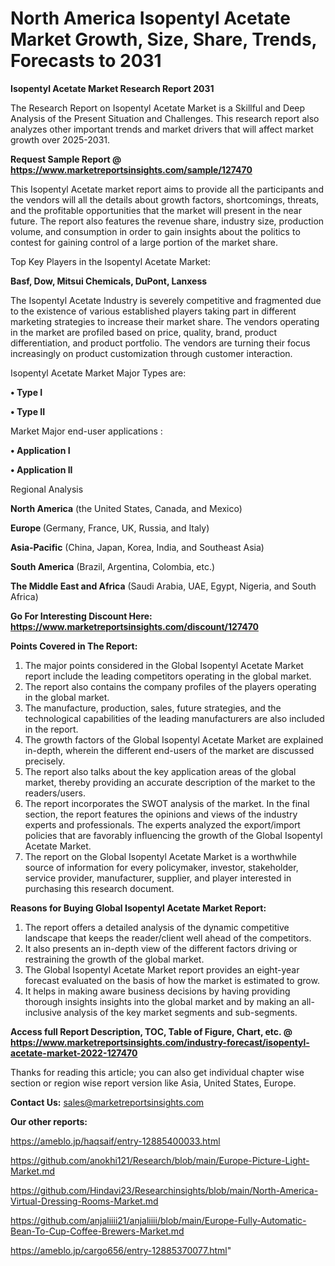 # North America Isopentyl Acetate Market Growth, Size, Share, Trends, Forecasts to 2031

<strong>Isopentyl Acetate Market Research Report 2031</strong>

The Research Report on Isopentyl Acetate Market is a Skillful and Deep Analysis of the Present Situation and Challenges. This research report also analyzes other important trends and market drivers that will affect market growth over 2025-2031.

<strong>Request Sample Report @ <a href=https://www.marketreportsinsights.com/sample/127470>https://www.marketreportsinsights.com/sample/127470</a></strong>

This Isopentyl Acetate market report aims to provide all the participants and the vendors will all the details about growth factors, shortcomings, threats, and the profitable opportunities that the market will present in the near future. The report also features the revenue share, industry size, production volume, and consumption in order to gain insights about the politics to contest for gaining control of a large portion of the market share.

Top Key Players in the Isopentyl Acetate Market:

<strong>Basf, Dow, Mitsui Chemicals, DuPont, Lanxess</strong>

The Isopentyl Acetate Industry is severely competitive and fragmented due to the existence of various established players taking part in different marketing strategies to increase their market share. The vendors operating in the market are profiled based on price, quality, brand, product differentiation, and product portfolio. The vendors are turning their focus increasingly on product customization through customer interaction.

Isopentyl Acetate Market Major Types are:

<strong>• Type I

• Type II</strong>

Market Major end-user applications :

<strong>• Application I

• Application II</strong>

Regional Analysis

</u><strong><b>North America</b></strong> (the United States, Canada, and Mexico)

<strong><b>Europe </b></strong>(Germany, France, UK, Russia, and Italy)

<strong><b>Asia-Pacific</b></strong> (China, Japan, Korea, India, and Southeast Asia)

<strong><b>South America</b></strong> (Brazil, Argentina, Colombia, etc.)

<strong><b>The Middle East and Africa</b></strong> (Saudi Arabia, UAE, Egypt, Nigeria, and South Africa)

<strong>Go For Interesting Discount Here: <a href=https://www.marketreportsinsights.com/discount/127470>https://www.marketreportsinsights.com/discount/127470</a></strong>

<strong>Points Covered in The Report:</strong>
<ol>
  <li>The major points considered in the Global Isopentyl Acetate Market report include the leading competitors operating in the global market.</li>
  <li>The report also contains the company profiles of the players operating in the global market.</li>
  <li>The manufacture, production, sales, future strategies, and the technological capabilities of the leading manufacturers are also included in the report.</li>
  <li>The growth factors of the Global Isopentyl Acetate Market are explained in-depth, wherein the different end-users of the market are discussed precisely.</li>
  <li>The report also talks about the key application areas of the global market, thereby providing an accurate description of the market to the readers/users.</li>
  <li>The report incorporates the SWOT analysis of the market. In the final section, the report features the opinions and views of the industry experts and professionals. The experts analyzed the export/import policies that are favorably influencing the growth of the Global Isopentyl Acetate Market.</li>
  <li>The report on the Global Isopentyl Acetate Market is a worthwhile source of information for every policymaker, investor, stakeholder, service provider, manufacturer, supplier, and player interested in purchasing this research document.</li>
</ol>
<strong>Reasons for Buying Global Isopentyl Acetate Market Report:</strong>

<ol>
  <li>The report offers a detailed analysis of the dynamic competitive landscape that keeps the reader/client well ahead of the competitors.</li>
  <li>It also presents an in-depth view of the different factors driving or restraining the growth of the global market.</li>
  <li>The Global Isopentyl Acetate Market report provides an eight-year forecast evaluated on the basis of how the market is estimated to grow.</li>
  <li>It helps in making aware business decisions by having providing thorough insights insights into the global market and by making an all-inclusive analysis of the key market segments and sub-segments.</li>
</ol>
<strong>Access full Report Description, TOC, Table of Figure, Chart, etc. @ <a href=https://www.marketreportsinsights.com/industry-forecast/isopentyl-acetate-market-2022-127470>https://www.marketreportsinsights.com/industry-forecast/isopentyl-acetate-market-2022-127470</a></strong>


Thanks for reading this article; you can also get individual chapter wise section or region wise report version like Asia, United States, Europe.

<strong>Contact Us:</strong>
sales@marketreportsinsights.com

<strong>Our other reports:</strong>

<a href=https://ameblo.jp/haqsaif/entry-12885400033.html>https://ameblo.jp/haqsaif/entry-12885400033.html</a>

<a href=https://github.com/anokhi121/Research/blob/main/Europe-Picture-Light-Market.md>https://github.com/anokhi121/Research/blob/main/Europe-Picture-Light-Market.md</a>

<a href=https://github.com/Hindavi23/Researchinsights/blob/main/North-America-Virtual-Dressing-Rooms-Market.md>https://github.com/Hindavi23/Researchinsights/blob/main/North-America-Virtual-Dressing-Rooms-Market.md</a>

<a href=https://github.com/anjaliiii21/anjaliiii/blob/main/Europe-Fully-Automatic-Bean-To-Cup-Coffee-Brewers-Market.md>https://github.com/anjaliiii21/anjaliiii/blob/main/Europe-Fully-Automatic-Bean-To-Cup-Coffee-Brewers-Market.md</a>

<a href=https://ameblo.jp/cargo656/entry-12885370077.html>https://ameblo.jp/cargo656/entry-12885370077.html</a>"
